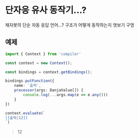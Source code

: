 # 단자응 유사 동작기...?
채자봇의 단순 자동 응답 언어...? 구조가 어떻게 동작하는지 엿보기 구멍

## 예제
```typescript
import { Context } from 'compiler'

const context = new Context();

const bindings = context.getBindings();

bindings.putFunction({
    name: '출력',
    processor(args: DanjaValue[]) {
        console.log(...args.map(e => e.any()))
    }
})

context.evaluate(`
[[출력|12]]
`)
```

> 12